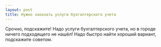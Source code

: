 ```yaml
---
layout: post 
title: Нужно заказать услуги бухгалтерского учета 
--- 
```

Срочно, подскажите! Надо услуги бухгалтерского учета, но в городе ничего подходящего не нашёл! Надо быстро найти хороший вариант, подскажите советом.